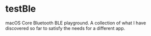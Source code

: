 # testBle

macOS Core Bluetooth BLE playground. A collection of what I have discovered so far to satisfy the needs for a different app.
